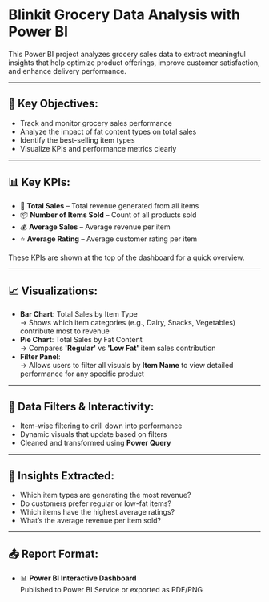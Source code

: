 

#  Blinkit Grocery Data Analysis with Power BI

This Power BI project analyzes grocery sales data to extract meaningful insights that help optimize product offerings, improve customer satisfaction, and enhance delivery performance.

---

## 🎯 Key Objectives:
- Track and monitor grocery sales performance
- Analyze the impact of fat content types on total sales
- Identify the best-selling item types
- Visualize KPIs and performance metrics clearly

---

## 📊 Key KPIs:
- 🔢 **Total Sales** – Total revenue generated from all items  
- 📦 **Number of Items Sold** – Count of all products sold  
- 💰 **Average Sales** – Average revenue per item  
- ⭐ **Average Rating** – Average customer rating per item  

These KPIs are shown at the top of the dashboard for a quick overview.

---

## 📈 Visualizations:
- **Bar Chart**: Total Sales by Item Type  
  → Shows which item categories (e.g., Dairy, Snacks, Vegetables) contribute most to revenue  
- **Pie Chart**: Total Sales by Fat Content  
  → Compares **'Regular'** vs **'Low Fat'** item sales contribution  
- **Filter Panel**:  
  → Allows users to filter all visuals by **Item Name** to view detailed performance for any specific product

---

## 🧹 Data Filters & Interactivity:
- Item-wise filtering to drill down into performance
- Dynamic visuals that update based on filters
- Cleaned and transformed using **Power Query**


---

## 📌 Insights Extracted:
- Which item types are generating the most revenue?
- Do customers prefer regular or low-fat items?
- Which items have the highest average ratings?
- What’s the average revenue per item sold?

---

## 📤 Report Format:
- 📊 **Power BI Interactive Dashboard**  
  Published to Power BI Service or exported as PDF/PNG





